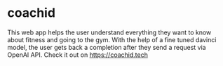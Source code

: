 # coachid

This web app helps the user understand everything they want to know about fitness and going to the gym. With the help of a fine tuned davinci model, the user gets back a completion after they send a request via OpenAI API. Check it out on https://coachid.tech
